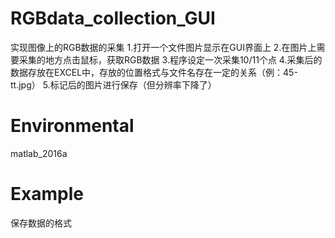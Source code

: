 # RGBdata_collection_GUI
实现图像上的RGB数据的采集
  1.打开一个文件图片显示在GUI界面上 
  2.在图片上需要采集的地方点击鼠标，获取RGB数据
  3.程序设定一次采集10/11个点
  4.采集后的数据存放在EXCEL中，存放的位置格式与文件名存在一定的关系（例：45-tt.jpg）
  5.标记后的图片进行保存（但分辨率下降了）
# Environmental
matlab_2016a
# Example
保存数据的格式

